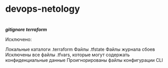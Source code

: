 # devops-netology
#
***gitignore terraform***

Исключено:

Локальные каталоги .terraform
Файлы .tfstate
Файлы журнала сбоев
Исключены все файлы .tfvars, которые могут содержать конфиденциальные данные
Проигнорированы файлы конфигурации CLI
